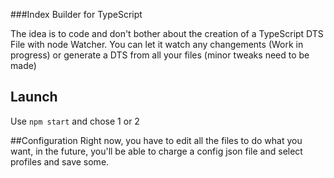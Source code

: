 ###Index Builder for TypeScript

The idea is to code and don't bother about the creation of a TypeScript DTS File with node Watcher.
You can let it watch any changements (Work in progress) or generate a DTS from all your files (minor tweaks need to be made)

## Launch
Use `npm start` and chose 1 or 2

##Configuration
Right now, you have to edit all the files to do what you want, in the future, you'll be able to charge a config json file and select profiles and save some.